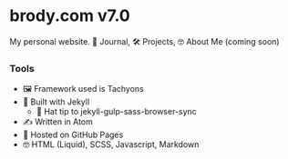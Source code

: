 # brody.com v7.0
My personal website. 📝 Journal, 🛠 Projects, 🤓 About Me (coming soon)

### Tools
- 🖼 Framework used is Tachyons
- 🔨 Built with Jekyll
  - 🎩 Hat tip to jekyll-gulp-sass-browser-sync
- ✍️ Written in Atom
- 📄 Hosted on GitHub Pages
- 🤓 HTML (Liquid), SCSS, Javascript, Markdown
